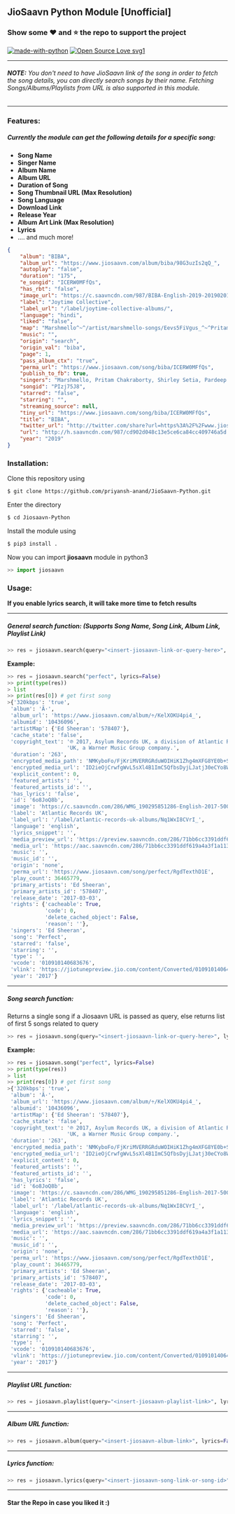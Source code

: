 
## JioSaavn Python Module [Unofficial]

### Show some :heart: and :star: the repo to support the project


[![made-with-python](https://img.shields.io/badge/Made%20with-Python-1f425f.svg)](https://www.python.org/) [![Open Source Love svg1](https://badges.frapsoft.com/os/v1/open-source.svg?v=103)](https://github.com/ellerbrock/open-source-badges/)


 ---
###### **NOTE:** You don't need to have JioSaavn link of the song in order to fetch the song details, you can directly search songs by their name. Fetching Songs/Albums/Playlists from URL is also supported in this module.  

 ---

### **Features**:
##### Currently the module can get the following details for a specific song:
- **Song Name**
- **Singer Name**
- **Album Name**
- **Album URL**
- **Duration of Song**
- **Song Thumbnail URL (Max Resolution)**
- **Song Language**
- **Download Link**
- **Release Year**
- **Album Art Link (Max Resolution)**
- **Lyrics**
- .... and much more!

```json
{
    "album": "BIBA",
    "album_url": "https://www.jiosaavn.com/album/biba/98G3uzIs2qQ_",
    "autoplay": "false",
    "duration": "175",
    "e_songid": "ICERW0MFfQs",
    "has_rbt": "false",
    "image_url": "https://c.saavncdn.com/987/BIBA-English-2019-20190201201359-500x500.jpg",
    "label": "Joytime Collective",
    "label_url": "/label/joytime-collective-albums/",
    "language": "hindi",
    "liked": "false",
    "map": "Marshmello^~^/artist/marshmello-songs/Eevs5FiVgus_^~^Pritam Chakraborty^~^/artist/pritam-chakraborty-songs/OaFg9HPZgq8_^~^Shirley Setia^~^/artist/shirley-setia-songs/9qGdjoPJ1vM_^~^Pardeep Singh Sran^~^/artist/pardeep-singh-sran-songs/NIfiZRCrYQA_^~^Dev Negi^~^/artist/dev-negi-songs/NpCqdI4dD5U_",
    "music": "",
    "origin": "search",
    "origin_val": "biba",
    "page": 1,
    "pass_album_ctx": "true",
    "perma_url": "https://www.jiosaavn.com/song/biba/ICERW0MFfQs",
    "publish_to_fb": true,
    "singers": "Marshmello, Pritam Chakraborty, Shirley Setia, Pardeep Singh Sran, Dev Negi",
    "songid": "PIzj75J8",
    "starred": "false",
    "starring": "",
    "streaming_source": null,
    "tiny_url": "https://www.jiosaavn.com/song/biba/ICERW0MFfQs",
    "title": "BIBA",
    "twitter_url": "http://twitter.com/share?url=https%3A%2F%2Fwww.jiosaavn.com%2Fsong%2Fbiba%2FICERW0MFfQs&text=%23NowPlaying+%22BIBA%22+%40jiosaavn+%23OurSoundtrack&related=jiosaavn",
    "url": "http://h.saavncdn.com/987/cd902d048c13e5ce6ca84cc409746a5d.mp3",
    "year": "2019"
}
```

### **Installation**:

Clone this repository using
```sh
$ git clone https://github.com/priyansh-anand/JioSaavn-Python.git
```
Enter the directory
```sh
$ cd Jiosaavn-Python
```
Install the module using
```sh
$ pip3 install .
```
Now you can import **jiosaavn** module in python3
```python
>> import jiosaavn
```


### **Usage**:
**If you enable lyrics search, it will take more time to fetch results**

---
##### **General search function**: (Supports Song Name, Song Link, Album Link, Playlist Link)
```python
>> res = jiosaavn.search(query="<insert-jiosaavn-link-or-query-here>", lyrics=True)
```
**Example:** 
```python
>> res = jiosaavn.search("perfect", lyrics=False)
>> print(type(res)) 
> list
>> print(res[0]) # get first song
>{'320kbps': 'true',
 'album': 'Ã·',
 'album_url': 'https://www.jiosaavn.com/album/÷/KelXOKU4pi4_',
 'albumid': '10436096',
 'artistMap': {'Ed Sheeran': '578407'},
 'cache_state': 'false',
 'copyright_text': '℗ 2017, Asylum Records UK, a division of Atlantic Records '
                   'UK, a Warner Music Group company.',
 'duration': '263',
 'encrypted_media_path': 'NMKyboFo/FjKriMVERRGRduWOIHiK1Zhg4mXFG8YE0b+SHoxlBqVMRyt6n4JwGMz',
 'encrypted_media_url': 'ID2ieOjCrwfgWvL5sXl4B1ImC5QfbsDyjLJatj30eCYo8W/T/nVreaZTbB+LPRvCYdcDxZKjYlxdk812I6LIsBw7tS9a8Gtq',
 'explicit_content': 0,
 'featured_artists': '',
 'featured_artists_id': '',
 'has_lyrics': 'false',
 'id': '6o8JoQ8b',
 'image': 'https://c.saavncdn.com/286/WMG_190295851286-English-2017-500x500.jpg',
 'label': 'Atlantic Records UK',
 'label_url': '/label/atlantic-records-uk-albums/Nq1WxI8CVrI_',
 'language': 'english',
 'lyrics_snippet': '',
 'media_preview_url': 'https://preview.saavncdn.com/286/71bb6cc3391ddf619a4a3f1a1134f1c4_96_p.mp4',
 'media_url': 'https://aac.saavncdn.com/286/71bb6cc3391ddf619a4a3f1a1134f1c4_320.mp4',
 'music': '',
 'music_id': '',
 'origin': 'none',
 'perma_url': 'https://www.jiosaavn.com/song/perfect/RgdTexthD1E',
 'play_count': 36465779,
 'primary_artists': 'Ed Sheeran',
 'primary_artists_id': '578407',
 'release_date': '2017-03-03',
 'rights': {'cacheable': True,
            'code': 0,
            'delete_cached_object': False,
            'reason': ''},
 'singers': 'Ed Sheeran',
 'song': 'Perfect',
 'starred': 'false',
 'starring': '',
 'type': '',
 'vcode': '010910140683676',
 'vlink': 'https://jiotunepreview.jio.com/content/Converted/010910140647552.mp3',
 'year': '2017'}

```

----


##### **Song search function**:
Returns a single song if a Jiosaavn URL is passed as query, else returns list of first 5 songs related to query
```python
>> res = jiosaavn.song(query="<insert-jiosaavn-link-or-query-here>", lyrics=True)
```
**Example:** 
```python
>> res = jiosaavn.song("perfect", lyrics=False)
>> print(type(res)) 
> list
>> print(res[0]) # get first song
>{'320kbps': 'true',
 'album': 'Ã·',
 'album_url': 'https://www.jiosaavn.com/album/÷/KelXOKU4pi4_',
 'albumid': '10436096',
 'artistMap': {'Ed Sheeran': '578407'},
 'cache_state': 'false',
 'copyright_text': '℗ 2017, Asylum Records UK, a division of Atlantic Records '
                   'UK, a Warner Music Group company.',
 'duration': '263',
 'encrypted_media_path': 'NMKyboFo/FjKriMVERRGRduWOIHiK1Zhg4mXFG8YE0b+SHoxlBqVMRyt6n4JwGMz',
 'encrypted_media_url': 'ID2ieOjCrwfgWvL5sXl4B1ImC5QfbsDyjLJatj30eCYo8W/T/nVreaZTbB+LPRvCYdcDxZKjYlxdk812I6LIsBw7tS9a8Gtq',
 'explicit_content': 0,
 'featured_artists': '',
 'featured_artists_id': '',
 'has_lyrics': 'false',
 'id': '6o8JoQ8b',
 'image': 'https://c.saavncdn.com/286/WMG_190295851286-English-2017-500x500.jpg',
 'label': 'Atlantic Records UK',
 'label_url': '/label/atlantic-records-uk-albums/Nq1WxI8CVrI_',
 'language': 'english',
 'lyrics_snippet': '',
 'media_preview_url': 'https://preview.saavncdn.com/286/71bb6cc3391ddf619a4a3f1a1134f1c4_96_p.mp4',
 'media_url': 'https://aac.saavncdn.com/286/71bb6cc3391ddf619a4a3f1a1134f1c4_320.mp4',
 'music': '',
 'music_id': '',
 'origin': 'none',
 'perma_url': 'https://www.jiosaavn.com/song/perfect/RgdTexthD1E',
 'play_count': 36465779,
 'primary_artists': 'Ed Sheeran',
 'primary_artists_id': '578407',
 'release_date': '2017-03-03',
 'rights': {'cacheable': True,
            'code': 0,
            'delete_cached_object': False,
            'reason': ''},
 'singers': 'Ed Sheeran',
 'song': 'Perfect',
 'starred': 'false',
 'starring': '',
 'type': '',
 'vcode': '010910140683676',
 'vlink': 'https://jiotunepreview.jio.com/content/Converted/010910140647552.mp3',
 'year': '2017'}

```
---

##### **Playlist URL function**:
```python
>> res = jiosaavn.playlist(query="<insert-jiosaavn-playlist-link>", lyrics=False)
```

---

##### **Album URL function**:
```python
>> res = jiosaavn.album(query="<insert-jiosaavn-album-link>", lyrics=False)
```

---

##### **Lyrics function**:
```python
>> res = jiosaavn.lyrics(query="<insert-jiosaavn-song-link-or-song-id>")
```


---

#### Star the Repo in case you liked it :)